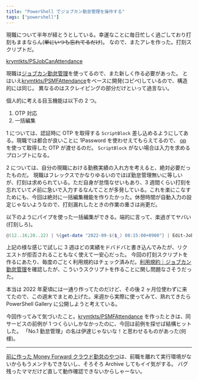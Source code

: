 ```yaml
---
title: "PowerShell でジョブカン勤怠管理を操作する"
tags: ["powershell"]
---
```


現職について半年が経とうとしている。幸運なことに毎日忙しく過ごしており打刻もままならん(~~単にいつも忘れてるだけ~~)。
なので、またアレを作った。打刻スクリプトだ。

[krymtkts/PSJobCanAttendance](https://github.com/krymtkts/PSJobCanAttendance)

現職は[ジョブカン勤怠管理](https://jobcan.ne.jp/)を使ってるので、また新しく作る必要があった。
とはいえ[krymtkts/PSMFAttendance](https://github.com/krymtkts/PSMFAttendance)をベースに開発(コピペ)しているので、構造的には同じ。
異なるのはスクレイピングの部分だけといって過言ない。

個人的に考える目玉機能は以下の 2 つ。

1. OTP 対応
2. 一括編集

1 については、認証時に OTP を取得する `ScriptBlock` 差し込めるようにしてある。現職では都合が良いことに 1Password を使わせえてもらえてるので、 [op](https://developer.1password.com/docs/cli/get-started/) を使って取得した OTP が渡せるのだ。
`ScriptBlock` がない場合は入力を求めるプロンプトになる。

2 については、自分の現職における勤務実績の入れ方を考えると、絶対必要だったものだ。
現職はフレックスでかなりゆるいのでほぼ勤怠管理無いに等しいが、打刻は求められている。ただ自身が怠惰なせいもあり、3 週間くらい打刻を忘れていて〆前に急いで入力するなんてことが多発している。これを楽にこなすためにも、今回は絶対に一括編集機能を作りたかった。休憩時間が自動入力の設定じゃないようなので、打刻漏れしたときの作業の重さは尚更だ。

以下のようにパイプを使った一括編集ができる。端的に言って、楽過ぎてヤバい(打刻しろ)。

```powershell
@(12..16;20..22) | %{get-date "2022-09-$($_) 08:15:00+0900"} | Edit-JobCanAttendances -TimeRecordEvent work_start -AditGroupId 10
```

上記の様な感じで試しに 3 週ほどの実績をドバドバと書き込んでみたが、リクエストが拒否されることもなく使えて一安心だった。
今回の打刻スクリプトを作るにあたり、毎度のごとく利用規約はチェック済みだ。[利用規約｜ジョブカン勤怠管理](https://jobcan.ne.jp/aup)を確認したが、こういうスクリプトを作ることに関し問題なさそうだった。

本当は 2022 年夏頃には一通り作ってたのだけど、その後 2 ヶ月位使わずに来てたので、この週末でまとめ上げた。来週から実際に使ってみて、熟れてきたら PowerShell Gallery に公開しようと考えている。

今回作ってみて気づいたこと。[krymtkts/PSMFAttendance](https://github.com/krymtkts/PSMFAttendance) を作ったときは、同サービスの前例が 1 つくらいしかなかったのに、今回は前例を探せば結構ヒットした。
「No.1 勤怠管理」の名は伊達じゃないな！と思わせるものがあった(何様)。

---

[前に作った Money Forward クラウド勤怠のやつ](/posts/2021-11-27-psmfattendance.html)は、前職を離れて実行環境がないからもうメンテもできないし、そろそろ Archive してもイイ気がする。
バグ残ったママだけど直して動作確認できないからしゃーない。
